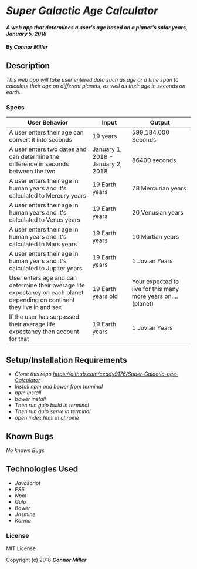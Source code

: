 # _Super Galactic Age Calculator_

#### _A web app that determines a user's age based on a planet's solar years, January 5, 2018_

#### By _**Connor Miller**_

## Description

_This web app will take user entered data such as age or a time span to calculate their age on different planets, as well as their age in seconds on earth._


### Specs

| User Behavior | Input | Output |
|----|----|----|  
| A user enters their age can convert it into seconds | 19 years | 599,184,000 Seconds |
| A user enters two dates and can determine the difference in seconds between the two  |January 1, 2018 - January 2, 2018 | 86400 seconds |
| A user enters their age in human years and it's calculated to Mercury years | 19 Earth years | 78 Mercurian years|
| A user enters their age in human years and it's calculated to Venus years | 19 Earth years  | 20 Venusian years|
| A user enters their age in human years and it's calculated to Mars years | 19 Earth years  | 10 Martian years|
| A user enters their age in human years and it's calculated to Jupiter years| 19 Earth years | 1 Jovian Years|
| User enters age and can determine their average life expectancy on each planet depending on continent they live in and sex| 19 Earth years old | Your expected to live for this many more years on....(planet)|
| If the user has surpassed their average life expectancy then account for that| 19 Earth years | 1 Jovian Years|



## Setup/Installation Requirements

* _Clone this repo https://github.com/ceddy9176/Super-Galactic-age-Calculator ._
* _Install npm and bower from terminal_
* _npm install_
* _bower install_
* _Then run gulp build in terminal_
* _Then run gulp serve in terminal_
* _open index.html in chrome_


## Known Bugs

_No known Bugs_



## Technologies Used

* _Javascript_
* _ES6_
* _Npm_
* _Gulp_
* _Bower_
* _Jasmine_
* _Karma_

### License

MIT License

Copyright (c) 2018 **_Connor Miller_**
